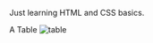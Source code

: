 Just learning HTML and CSS basics.

A Table
![table](https://github.com/benNjogu/mel-html-css/assets/60463836/58966f26-ff15-4f82-bf00-e240d6c516e6)
